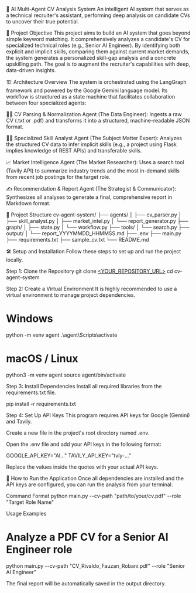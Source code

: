 🤖 AI Multi-Agent CV Analysis System
An intelligent AI system that serves as a technical recruiter's assistant, performing deep analysis on candidate CVs to uncover their true potential.

🎯 Project Objective
This project aims to build an AI system that goes beyond simple keyword matching. It comprehensively analyzes a candidate's CV for specialized technical roles (e.g., Senior AI Engineer). By identifying both explicit and implicit skills, comparing them against current market demands, the system generates a personalized skill-gap analysis and a concrete upskilling path. The goal is to augment the recruiter's capabilities with deep, data-driven insights.

🏗️ Architecture Overview
The system is orchestrated using the LangGraph framework and powered by the Google Gemini language model. Its workflow is structured as a state machine that facilitates collaboration between four specialized agents:

🕵️‍♂️ CV Parsing & Normalization Agent (The Data Engineer): Ingests a raw CV (.txt or .pdf) and transforms it into a structured, machine-readable JSON format.

🧑‍💻 Specialized Skill Analyst Agent (The Subject Matter Expert): Analyzes the structured CV data to infer implicit skills (e.g., a project using Flask implies knowledge of REST APIs) and transferable skills.

📈 Market Intelligence Agent (The Market Researcher): Uses a search tool (Tavily API) to summarize industry trends and the most in-demand skills from recent job postings for the target role.

✍️ Recommendation & Report Agent (The Strategist & Communicator): Synthesizes all analyses to generate a final, comprehensive report in Markdown format.

📂 Project Structure
cv-agent-system/
├── agents/
│   ├── cv_parser.py
│   ├── skill_analyst.py
│   ├── market_intel.py
│   └── report_generator.py
├── graph/
│   ├── state.py
│   └── workflow.py
├── tools/
│   └── search.py
├── output/
│   └── report_YYYYMMDD_HHMMSS.md
├── .env
├── main.py
├── requirements.txt
├── sample_cv.txt
└── README.md

🛠️ Setup and Installation
Follow these steps to set up and run the project locally.

Step 1: Clone the Repository
git clone [<YOUR_REPOSITORY_URL>](https://github.com/rivaldofauzan/cv-agent-system.git)
cd cv-agent-system

Step 2: Create a Virtual Environment
It is highly recommended to use a virtual environment to manage project dependencies.

# Windows
python -m venv agent
.\agent\Scripts\activate

# macOS / Linux
python3 -m venv agent
source agent/bin/activate

Step 3: Install Dependencies
Install all required libraries from the requirements.txt file.

pip install -r requirements.txt

Step 4: Set Up API Keys
This program requires API keys for Google (Gemini) and Tavily.

Create a new file in the project's root directory named .env.

Open the .env file and add your API keys in the following format:

GOOGLE_API_KEY="AI..."
TAVILY_API_KEY="tvly-..."

Replace the values inside the quotes with your actual API keys.

🚀 How to Run the Application
Once all dependencies are installed and the API keys are configured, you can run the analysis from your terminal.

Command Format
python main.py --cv-path "path/to/your/cv.pdf" --role "Target Role Name"

Usage Examples
# Analyze a PDF CV for a Senior AI Engineer role
python main.py --cv-path "CV_Rivaldo_Fauzan_Robani.pdf" --role "Senior AI Engineer"

The final report will be automatically saved in the output directory.